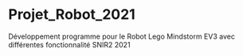 # Projet_Robot_2021
Développement programme pour le Robot Lego Mindstorm EV3 avec différentes fonctionnalité SNIR2 2021
